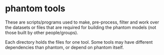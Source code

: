 # phantom tools
These are scripts/programs used to make, pre-process, filter and work over
the datasets or files that are required for building the phantom models (not
those built by other people/groups).

Each directory holds the files for one tool. Some tools may have different
dependencies than phantom, or depend on phantom itself.
